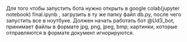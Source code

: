 Для того чтобы запустить бота нужно открыть в google colab(jupyter notebook) final.ipynb , загрузить в ту же папку файл db.py, после чего запустить все в ноутбуке. Должен начать работать бот @Ud3_bot, принимает файлы в формате jpg, png, jpeg, bmp; картинки, которые отправляются в формате документ игнорируются.
